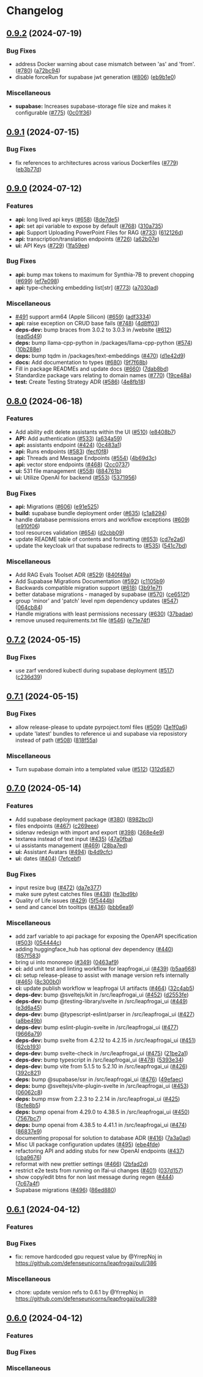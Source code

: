 # Changelog

## [0.9.2](https://github.com/defenseunicorns/leapfrogai/compare/v0.9.1...v0.9.2) (2024-07-19)


### Bug Fixes

* address Docker warning about case mismatch between 'as' and 'from'. ([#780](https://github.com/defenseunicorns/leapfrogai/issues/780)) ([a72bc94](https://github.com/defenseunicorns/leapfrogai/commit/a72bc94d96a975ca40687cf76cd525d293076102))
* disable forceRun for supabase jwt generation ([#806](https://github.com/defenseunicorns/leapfrogai/issues/806)) ([eb9b1e0](https://github.com/defenseunicorns/leapfrogai/commit/eb9b1e034eeb65b78f32263e92a1e99c421a01e2))


### Miscellaneous

* **supabase:** Increases supabase-storage file size and makes it configurable ([#775](https://github.com/defenseunicorns/leapfrogai/issues/775)) ([0c01f36](https://github.com/defenseunicorns/leapfrogai/commit/0c01f3628aa770dcd29b2254138f92e7dee537d9))

## [0.9.1](https://github.com/defenseunicorns/leapfrogai/compare/v0.9.0...v0.9.1) (2024-07-15)


### Bug Fixes

* fix references to architectures across various Dockerfiles ([#779](https://github.com/defenseunicorns/leapfrogai/issues/779)) ([eb3b77d](https://github.com/defenseunicorns/leapfrogai/commit/eb3b77d46cde82734628a45f548748537ced555c))

## [0.9.0](https://github.com/defenseunicorns/leapfrogai/compare/v0.8.0...v0.9.0) (2024-07-12)


### Features

* **api:** long lived api keys ([#658](https://github.com/defenseunicorns/leapfrogai/issues/658)) ([8de7de5](https://github.com/defenseunicorns/leapfrogai/commit/8de7de571d58b52683615860388fb848ebd0acb7))
* **api:** set api variable to expose by default ([#768](https://github.com/defenseunicorns/leapfrogai/issues/768)) ([310a735](https://github.com/defenseunicorns/leapfrogai/commit/310a7352bcf8f5933cc3b5dac775333bc31b78b7))
* **api:** Support Uploading PowerPoint Files for RAG ([#733](https://github.com/defenseunicorns/leapfrogai/issues/733)) ([612126d](https://github.com/defenseunicorns/leapfrogai/commit/612126d0541a6ad0cc2215bf57227a89663ab648))
* **api:** transcription/translation endpoints ([#726](https://github.com/defenseunicorns/leapfrogai/issues/726)) ([a62b07e](https://github.com/defenseunicorns/leapfrogai/commit/a62b07e7e053cce92302286722ba26373214d5cc))
* **ui:** API Keys ([#729](https://github.com/defenseunicorns/leapfrogai/issues/729)) ([1fa59ee](https://github.com/defenseunicorns/leapfrogai/commit/1fa59ee3465f0b6aaa4be7271965def9fba9820d))


### Bug Fixes

* **api:** bump max tokens to maximum for Synthia-7B to prevent chopping ([#699](https://github.com/defenseunicorns/leapfrogai/issues/699)) ([ef7e098](https://github.com/defenseunicorns/leapfrogai/commit/ef7e09802b00cc46b6fe350ed4d701ee710a9433))
* **api:** type-checking embedding list[str] ([#773](https://github.com/defenseunicorns/leapfrogai/issues/773)) ([a7030ad](https://github.com/defenseunicorns/leapfrogai/commit/a7030ad4f7abf6a2e902e4dca45f3e04f24c6fc7))


### Miscellaneous

* [#491](https://github.com/defenseunicorns/leapfrogai/issues/491) support arm64 (Apple Silicon) ([#659](https://github.com/defenseunicorns/leapfrogai/issues/659)) ([adf3334](https://github.com/defenseunicorns/leapfrogai/commit/adf3334e1fa0bc3f62895de25e60ebf2e8e3a27a))
* **api:** raise exception on CRUD base fails ([#748](https://github.com/defenseunicorns/leapfrogai/issues/748)) ([4d8ff03](https://github.com/defenseunicorns/leapfrogai/commit/4d8ff03a2efb7326e02a02bc915d95d684a39859))
* **deps-dev:** bump braces from 3.0.2 to 3.0.3 in /website ([#612](https://github.com/defenseunicorns/leapfrogai/issues/612)) ([ead5d49](https://github.com/defenseunicorns/leapfrogai/commit/ead5d49d9d1e88c9594fbfe852f815d909a69429))
* **deps:** bump llama-cpp-python in /packages/llama-cpp-python ([#574](https://github.com/defenseunicorns/leapfrogai/issues/574)) ([10b288e](https://github.com/defenseunicorns/leapfrogai/commit/10b288e3739cfc6ac8b993210de8931ed54067ea))
* **deps:** bump tqdm in /packages/text-embeddings ([#470](https://github.com/defenseunicorns/leapfrogai/issues/470)) ([d1e42d9](https://github.com/defenseunicorns/leapfrogai/commit/d1e42d9296f6e014ffbbcec2ba295443b1675567))
* **docs:** Add documentation to types ([#680](https://github.com/defenseunicorns/leapfrogai/issues/680)) ([9f7f68b](https://github.com/defenseunicorns/leapfrogai/commit/9f7f68b5e55579fefa4b5ee278b3401d564de19a))
* Fill in package READMEs and update docs ([#660](https://github.com/defenseunicorns/leapfrogai/issues/660)) ([7dab8bd](https://github.com/defenseunicorns/leapfrogai/commit/7dab8bd7934b573a77c6fed2be5d6b1d0417a246))
* Standardize package vars relating to domain names ([#770](https://github.com/defenseunicorns/leapfrogai/issues/770)) ([19ce48a](https://github.com/defenseunicorns/leapfrogai/commit/19ce48aa6ddabe39d95c25a58c85eafd2b4ee4ce))
* **test:** Create Testing Strategy ADR ([#586](https://github.com/defenseunicorns/leapfrogai/issues/586)) ([4e8fb18](https://github.com/defenseunicorns/leapfrogai/commit/4e8fb18d955d5bdcf0a03eeaefd27ebfed30a93b))

## [0.8.0](https://github.com/defenseunicorns/leapfrogai/compare/v0.7.2...v0.8.0) (2024-06-18)


### Features

* Add ability edit delete assistants within the UI ([#510](https://github.com/defenseunicorns/leapfrogai/issues/510)) ([e8408b7](https://github.com/defenseunicorns/leapfrogai/commit/e8408b75468902861a41c11060ae4d0b138f24ad))
* **API:** Add authentication ([#533](https://github.com/defenseunicorns/leapfrogai/issues/533)) ([a634a59](https://github.com/defenseunicorns/leapfrogai/commit/a634a59d011fbbd2a355458e3bad711af16cb5df))
* **api:** assistants endpoint ([#424](https://github.com/defenseunicorns/leapfrogai/issues/424)) ([0c483a1](https://github.com/defenseunicorns/leapfrogai/commit/0c483a1fd1848836bb1d964d0f1c831c26957ea6))
* **api:** Runs endpoints ([#583](https://github.com/defenseunicorns/leapfrogai/issues/583)) ([fecf0f8](https://github.com/defenseunicorns/leapfrogai/commit/fecf0f8e6d163cf8e28237639cf1bf250d552398))
* **api:** Threads and Message Endpoints ([#554](https://github.com/defenseunicorns/leapfrogai/issues/554)) ([4b69d3c](https://github.com/defenseunicorns/leapfrogai/commit/4b69d3c7713a6924d846afb60a72486135c4be30))
* **api:** vector store endpoints ([#468](https://github.com/defenseunicorns/leapfrogai/issues/468)) ([2cc0737](https://github.com/defenseunicorns/leapfrogai/commit/2cc07376fca20d491a15a5c1fddc317f3bacdfad))
* **ui:** 531 file management ([#558](https://github.com/defenseunicorns/leapfrogai/issues/558)) ([884761b](https://github.com/defenseunicorns/leapfrogai/commit/884761b06dde49bb701cc25678fefd03248cd102))
* **ui:** Utilize OpenAI for backend ([#553](https://github.com/defenseunicorns/leapfrogai/issues/553)) ([5371956](https://github.com/defenseunicorns/leapfrogai/commit/5371956867d6a98196e22ec24574f885c25bce80))


### Bug Fixes

* **api:** Migrations ([#606](https://github.com/defenseunicorns/leapfrogai/issues/606)) ([e91e525](https://github.com/defenseunicorns/leapfrogai/commit/e91e5254482e447c1ec876c762c217aae5178e25))
* **build:** supabase bundle deployment order ([#635](https://github.com/defenseunicorns/leapfrogai/issues/635)) ([c1a8294](https://github.com/defenseunicorns/leapfrogai/commit/c1a8294a2896795354c93fd442f24f1db6ed584a))
* handle database permissions errors and workflow exceptions ([#609](https://github.com/defenseunicorns/leapfrogai/issues/609)) ([e910f06](https://github.com/defenseunicorns/leapfrogai/commit/e910f06bcf8a568717a3e7deac74b2ec1ebd04d0))
* tool resources validation ([#654](https://github.com/defenseunicorns/leapfrogai/issues/654)) ([d2cbb09](https://github.com/defenseunicorns/leapfrogai/commit/d2cbb091129398ecab197ffae84adca6af22f638))
* update README table of contents and formatting ([#653](https://github.com/defenseunicorns/leapfrogai/issues/653)) ([cd7e2a6](https://github.com/defenseunicorns/leapfrogai/commit/cd7e2a6d2c0857bf14edf68fff86108ca7d85fd3))
* update the keycloak url that supabase redirects to ([#535](https://github.com/defenseunicorns/leapfrogai/issues/535)) ([541c7bd](https://github.com/defenseunicorns/leapfrogai/commit/541c7bdf82aa8dc94dbb1113ecfeb0f075f5b260))


### Miscellaneous

* Add RAG Evals Toolset ADR ([#529](https://github.com/defenseunicorns/leapfrogai/issues/529)) ([840f49a](https://github.com/defenseunicorns/leapfrogai/commit/840f49a1ecc7695fb96afd35c5a6c2097a77c581))
* Add Supabase Migrations Documentation ([#592](https://github.com/defenseunicorns/leapfrogai/issues/592)) ([c1105b9](https://github.com/defenseunicorns/leapfrogai/commit/c1105b936c13f8ca715d7d1c08b3cc3c909e2902))
* Backwards compatible migration support ([#618](https://github.com/defenseunicorns/leapfrogai/issues/618)) ([3b91e7f](https://github.com/defenseunicorns/leapfrogai/commit/3b91e7f378e2513b73765d0b874e345656224ddd))
* better database migrations - managed by supabase ([#570](https://github.com/defenseunicorns/leapfrogai/issues/570)) ([ce6512f](https://github.com/defenseunicorns/leapfrogai/commit/ce6512f3731c508ff5a771ba203c852ddbd59985))
* group 'minor' and 'patch' level npm dependency updates ([#547](https://github.com/defenseunicorns/leapfrogai/issues/547)) ([064cb84](https://github.com/defenseunicorns/leapfrogai/commit/064cb84de7e6711487ffd4b9513b09135cbbf1d4))
* Handle migrations with least permissions necessary ([#630](https://github.com/defenseunicorns/leapfrogai/issues/630)) ([37badae](https://github.com/defenseunicorns/leapfrogai/commit/37badaeeee7d41e8dace24b94c0e52ac96594e59))
* remove unused requirements.txt file ([#546](https://github.com/defenseunicorns/leapfrogai/issues/546)) ([e71e74f](https://github.com/defenseunicorns/leapfrogai/commit/e71e74fc23b68895ceaddc743db3d4386aa59d7a))

## [0.7.2](https://github.com/defenseunicorns/leapfrogai/compare/v0.7.1...v0.7.2) (2024-05-15)


### Bug Fixes

* use zarf vendored kubectl during supabase deployment ([#517](https://github.com/defenseunicorns/leapfrogai/issues/517)) ([c236d39](https://github.com/defenseunicorns/leapfrogai/commit/c236d39a62694d7750ebe562b2f55dcafc238d34))

## [0.7.1](https://github.com/defenseunicorns/leapfrogai/compare/v0.7.0...v0.7.1) (2024-05-15)


### Bug Fixes

* allow release-please to update pyrpoject.toml files ([#509](https://github.com/defenseunicorns/leapfrogai/issues/509)) ([3e1f0a6](https://github.com/defenseunicorns/leapfrogai/commit/3e1f0a6c3a749e868caabf31035ddbbe6831bb1c))
* update 'latest' bundles to reference ui and supabase via reposistory instead of path ([#508](https://github.com/defenseunicorns/leapfrogai/issues/508)) ([818f55a](https://github.com/defenseunicorns/leapfrogai/commit/818f55ab8c0d173355345f58f46e36dca7f9e51b))


### Miscellaneous

* Turn supabase domain into a templated value ([#512](https://github.com/defenseunicorns/leapfrogai/issues/512)) ([312d587](https://github.com/defenseunicorns/leapfrogai/commit/312d5874e7c8fd28f2c50b1b91082e5f25356c08))

## [0.7.0](https://github.com/defenseunicorns/leapfrogai/compare/v0.6.1...v0.7.0) (2024-05-14)


### Features

* Add supabase deployment package ([#380](https://github.com/defenseunicorns/leapfrogai/issues/380)) ([8982bc0](https://github.com/defenseunicorns/leapfrogai/commit/8982bc08e7e2dac496409a38e3f53f7757c3bdbf))
* files endpoints ([#467](https://github.com/defenseunicorns/leapfrogai/issues/467)) ([c269eee](https://github.com/defenseunicorns/leapfrogai/commit/c269eee174124949b103240110bd1eae5177d301))
* sidenav redesign with import and export ([#398](https://github.com/defenseunicorns/leapfrogai/issues/398)) ([368e4e9](https://github.com/defenseunicorns/leapfrogai/commit/368e4e9b152a126a02473dbff46875da94c58d3a))
* textarea instead of text input ([#435](https://github.com/defenseunicorns/leapfrogai/issues/435)) ([47a0fba](https://github.com/defenseunicorns/leapfrogai/commit/47a0fba2196fd3ea67d0190401a9247f1bad5803))
* ui assistants management ([#469](https://github.com/defenseunicorns/leapfrogai/issues/469)) ([28ba7ed](https://github.com/defenseunicorns/leapfrogai/commit/28ba7edd1cdd22eda99b50a3fe08f987cc53e020))
* **ui:** Assistant Avatars ([#494](https://github.com/defenseunicorns/leapfrogai/issues/494)) ([b4d9cfc](https://github.com/defenseunicorns/leapfrogai/commit/b4d9cfc0b2d7b6d89f0efc0d6d76438fd2f9d92e))
* **ui:** dates ([#404](https://github.com/defenseunicorns/leapfrogai/issues/404)) ([7efcebf](https://github.com/defenseunicorns/leapfrogai/commit/7efcebfceac3a3f9670005ebb9ba6ba6e977d94d))


### Bug Fixes

* input resize bug ([#472](https://github.com/defenseunicorns/leapfrogai/issues/472)) ([da7e377](https://github.com/defenseunicorns/leapfrogai/commit/da7e37700b8a19a34e92109f1a8479c0b681146f))
* make sure pytest catches files ([#438](https://github.com/defenseunicorns/leapfrogai/issues/438)) ([fe3bd9b](https://github.com/defenseunicorns/leapfrogai/commit/fe3bd9b05bd9df6e82e6db976acadfbab855297d))
* Quality of Life issues ([#429](https://github.com/defenseunicorns/leapfrogai/issues/429)) ([5f5444b](https://github.com/defenseunicorns/leapfrogai/commit/5f5444baf238c09af65f977c1c8e187121da3809))
* send and cancel btn tooltips ([#436](https://github.com/defenseunicorns/leapfrogai/issues/436)) ([bbb6ea9](https://github.com/defenseunicorns/leapfrogai/commit/bbb6ea9f7a8a45a67af4c7989c569b66aa388b6b))


### Miscellaneous

* add zarf variable to api package for exposing the OpenAPI specification ([#503](https://github.com/defenseunicorns/leapfrogai/issues/503)) ([054444c](https://github.com/defenseunicorns/leapfrogai/commit/054444c8dd6770c5cf4cacfcb3495db09533b82d))
* adding huggingface_hub has optional dev dependency ([#440](https://github.com/defenseunicorns/leapfrogai/issues/440)) ([857f583](https://github.com/defenseunicorns/leapfrogai/commit/857f5838ab7ef5cc4b1545bff4406a616babf211))
* bring ui into monorepo ([#349](https://github.com/defenseunicorns/leapfrogai/issues/349)) ([0463af9](https://github.com/defenseunicorns/leapfrogai/commit/0463af916558bb46c965a7a37b2ef169d1c3a4dc))
* **ci:** add unit test and linting workflow for leapfrogai_ui ([#439](https://github.com/defenseunicorns/leapfrogai/issues/439)) ([b5aa668](https://github.com/defenseunicorns/leapfrogai/commit/b5aa668df38b6149d009ae663e39deefa01455ce))
* **ci:** setup release-please to assist with manage version refs internally ([#465](https://github.com/defenseunicorns/leapfrogai/issues/465)) ([8c300b0](https://github.com/defenseunicorns/leapfrogai/commit/8c300b0b8d25c9a96a9915d41922066509292957))
* **ci:** update publish workflow w leapfrogai UI artifacts ([#464](https://github.com/defenseunicorns/leapfrogai/issues/464)) ([32c4ab5](https://github.com/defenseunicorns/leapfrogai/commit/32c4ab5e2a37fb086b9925397c510965af1b0b47))
* **deps-dev:** bump @sveltejs/kit in /src/leapfrogai_ui ([#452](https://github.com/defenseunicorns/leapfrogai/issues/452)) ([d2553fe](https://github.com/defenseunicorns/leapfrogai/commit/d2553fe249e1d3de54be982ae8b680bab9d6dc98))
* **deps-dev:** bump @testing-library/svelte in /src/leapfrogai_ui ([#449](https://github.com/defenseunicorns/leapfrogai/issues/449)) ([e3d6a45](https://github.com/defenseunicorns/leapfrogai/commit/e3d6a45696ca39e08a5db154277446d4a05fb39b))
* **deps-dev:** bump @typescript-eslint/parser in /src/leapfrogai_ui ([#427](https://github.com/defenseunicorns/leapfrogai/issues/427)) ([a8be49b](https://github.com/defenseunicorns/leapfrogai/commit/a8be49bb0cbca30d7429e444bbdb94bdfa1837e0))
* **deps-dev:** bump eslint-plugin-svelte in /src/leapfrogai_ui ([#477](https://github.com/defenseunicorns/leapfrogai/issues/477)) ([9666a79](https://github.com/defenseunicorns/leapfrogai/commit/9666a79d82feedbec0fb7bdc15a85e4cc3a3ab58))
* **deps-dev:** bump svelte from 4.2.12 to 4.2.15 in /src/leapfrogai_ui ([#451](https://github.com/defenseunicorns/leapfrogai/issues/451)) ([62cb193](https://github.com/defenseunicorns/leapfrogai/commit/62cb19318e5d60ffb2fd3f1e5352dd2409bf09ba))
* **deps-dev:** bump svelte-check in /src/leapfrogai_ui ([#475](https://github.com/defenseunicorns/leapfrogai/issues/475)) ([21be2a1](https://github.com/defenseunicorns/leapfrogai/commit/21be2a19e43af2aacf23c48d62080777c8ac38a7))
* **deps-dev:** bump typescript in /src/leapfrogai_ui ([#478](https://github.com/defenseunicorns/leapfrogai/issues/478)) ([5393e34](https://github.com/defenseunicorns/leapfrogai/commit/5393e34b42a727d5b53b4d5dcc678cecc900976d))
* **deps-dev:** bump vite from 5.1.5 to 5.2.10 in /src/leapfrogai_ui ([#426](https://github.com/defenseunicorns/leapfrogai/issues/426)) ([392c821](https://github.com/defenseunicorns/leapfrogai/commit/392c82121faf4a0213524c4b4581c92c875cd26f))
* **deps:** bump @supabase/ssr in /src/leapfrogai_ui ([#476](https://github.com/defenseunicorns/leapfrogai/issues/476)) ([49efaec](https://github.com/defenseunicorns/leapfrogai/commit/49efaec9aea05e8e5fad3ff94cc0c2ab95efe2bc))
* **deps:** bump @sveltejs/vite-plugin-svelte in /src/leapfrogai_ui ([#453](https://github.com/defenseunicorns/leapfrogai/issues/453)) ([06062c8](https://github.com/defenseunicorns/leapfrogai/commit/06062c8c8c7bfdd929bcd3e65d80ab864d4290f7))
* **deps:** bump msw from 2.2.3 to 2.2.14 in /src/leapfrogai_ui ([#425](https://github.com/defenseunicorns/leapfrogai/issues/425)) ([8cfe8b5](https://github.com/defenseunicorns/leapfrogai/commit/8cfe8b5fe13abf09da9f9fa2f3916e96fbd97c3f))
* **deps:** bump openai from 4.29.0 to 4.38.5 in /src/leapfrogai_ui ([#450](https://github.com/defenseunicorns/leapfrogai/issues/450)) ([7567bc7](https://github.com/defenseunicorns/leapfrogai/commit/7567bc7321de5550b228968af5a58a7458d78b86))
* **deps:** bump openai from 4.38.5 to 4.41.1 in /src/leapfrogai_ui ([#474](https://github.com/defenseunicorns/leapfrogai/issues/474)) ([86837e9](https://github.com/defenseunicorns/leapfrogai/commit/86837e96c107dcce917d26b1b03268108098c40c))
* documenting proposal for solution to database ADR ([#416](https://github.com/defenseunicorns/leapfrogai/issues/416)) ([7a3a0ad](https://github.com/defenseunicorns/leapfrogai/commit/7a3a0add9d67fb229ed1f20a8df27bc3ea8f1d84))
* Misc UI package configuration updates ([#495](https://github.com/defenseunicorns/leapfrogai/issues/495)) ([ebe4fde](https://github.com/defenseunicorns/leapfrogai/commit/ebe4fde51217708c0a7535eb7382628ced740abb))
* refactoring API and adding stubs for new OpenAI endpoints ([#437](https://github.com/defenseunicorns/leapfrogai/issues/437)) ([cba9676](https://github.com/defenseunicorns/leapfrogai/commit/cba967646b3f0e4cabd833b53c51fefaa30cda78))
* reformat with new prettier settings ([#466](https://github.com/defenseunicorns/leapfrogai/issues/466)) ([2bfad2d](https://github.com/defenseunicorns/leapfrogai/commit/2bfad2dff6d844b7563251fd8dffb447caae5561))
* restrict e2e tests from running on lfai-ui changes ([#401](https://github.com/defenseunicorns/leapfrogai/issues/401)) ([037d157](https://github.com/defenseunicorns/leapfrogai/commit/037d157895df4592a9f57319b45025fed30a1bb1))
* show copy/edit btns for non last message during regen ([#444](https://github.com/defenseunicorns/leapfrogai/issues/444)) ([7c67a4f](https://github.com/defenseunicorns/leapfrogai/commit/7c67a4fbf521ec388f7a36512c9aa10e064c380f))
* Supabase migrations ([#496](https://github.com/defenseunicorns/leapfrogai/issues/496)) ([86ed880](https://github.com/defenseunicorns/leapfrogai/commit/86ed88072b0664619b763eff38e85ec2b040a507))

## [0.6.1](https://github.com/defenseunicorns/leapfrogai/compare/v0.6.0...v0.6.1) (2024-04-12)

### Features

### Bug Fixes
* fix: remove hardcoded gpu request value by @YrrepNoj in https://github.com/defenseunicorns/leapfrogai/pull/386

### Miscellaneous
* chore: update version refs to 0.6.1 by @YrrepNoj in https://github.com/defenseunicorns/leapfrogai/pull/389


## [0.6.0](https://github.com/defenseunicorns/leapfrogai/releases/tag/v0.6.0) (2024-04-12)

### Features

### Bug Fixes

### Miscellaneous
